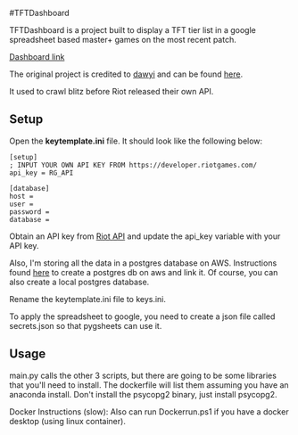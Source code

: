 #TFTDashboard

TFTDashboard is a project built to display a TFT tier list in a google spreadsheet based master+ games on the most recent patch.

[Dashboard link](https://app.powerbi.com/view?r=eyJrIjoiMTg3MWYwNTctYjc4Ni00ODM4LWIzZWItZmYzYmI0MzJjZGUxIiwidCI6ImY1MGNmY2Y1LTRjZGUtNDcxYS05NmQxLWJjYzAxY2FkNmFmMiIsImMiOjF9&pageName=ReportSectionad853af7c37708d627b0)

The original project is credited to [dawyi](https://github.com/dawyi/) and can be found [here](https://github.com/dawyi/TFT-Crawler).

It used to crawl blitz before Riot released their own API.

## Setup
Open the **keytemplate.ini** file. It should look like the following below:

```
[setup]
; INPUT YOUR OWN API KEY FROM https://developer.riotgames.com/
api_key = RG_API

[database]
host = 
user = 
password = 
database =
```

Obtain an API key from [Riot API](https://developer.riotgames.com/) and update the api_key variable with your API key.

Also, I'm storing all the data in a postgres database on AWS. Instructions found [here](https://aws.amazon.com/getting-started/tutorials/create-connect-postgresql-db/) to create a postgres db on aws and link it.
Of course, you can also create a local postgres database.

Rename the keytemplate.ini file to keys.ini. 

To apply the spreadsheet to google, you need to create a json file called secrets.json so that pygsheets can use it.

## Usage
main.py calls the other 3 scripts, but there are going to be some libraries that you'll need to install. The dockerfile will list them assuming you have an anaconda install.
Don't install the psycopg2 binary, just install psycopg2.

Docker Instructions (slow):
Also can run Dockerrun.ps1 if you have a docker desktop (using linux container). 